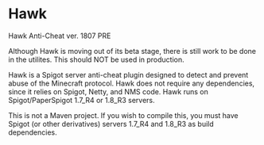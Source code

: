 # Hawk
Hawk Anti-Cheat ver. 1807 PRE

Although Hawk is moving out of its beta stage, there is still work to be done in the utilites. This should NOT be used in production.

Hawk is a Spigot server anti-cheat plugin designed to detect and prevent abuse of the Minecraft protocol. Hawk does not require any dependencies, since it relies on Spigot, Netty, and NMS code. Hawk runs on Spigot/PaperSpigot 1.7_R4 or 1.8_R3 servers.

This is not a Maven project. If you wish to compile this, you must have Spigot (or other derivatives) servers 1.7_R4 and 1.8_R3 as build dependencies.
